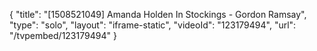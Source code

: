 {
    "title": "[1508521049] Amanda Holden In Stockings - Gordon Ramsay",
    "type": "solo",
    "layout": "iframe-static",
    "videoId": "123179494",
    "url": "\/tvpembed\/123179494"
}